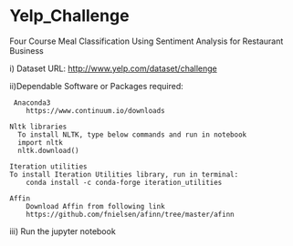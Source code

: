 # Yelp_Challenge
Four Course Meal Classification Using Sentiment Analysis for Restaurant Business

i) Dataset URL:
	http://www.yelp.com/dataset/challenge

ii)Dependable Software or Packages required: 

     Anaconda3
    	https://www.continuum.io/downloads
 
    Nltk libraries
      To install NLTK, type below commands and run in notebook
      import nltk
      nltk.download()
      
    Iteration utilities
   	To install Iteration Utilities library, run in terminal:
     	conda install -c conda-forge iteration_utilities
      
    Affin	
    	Download Affin from following link
    	https://github.com/fnielsen/afinn/tree/master/afinn

iii) Run the jupyter notebook
